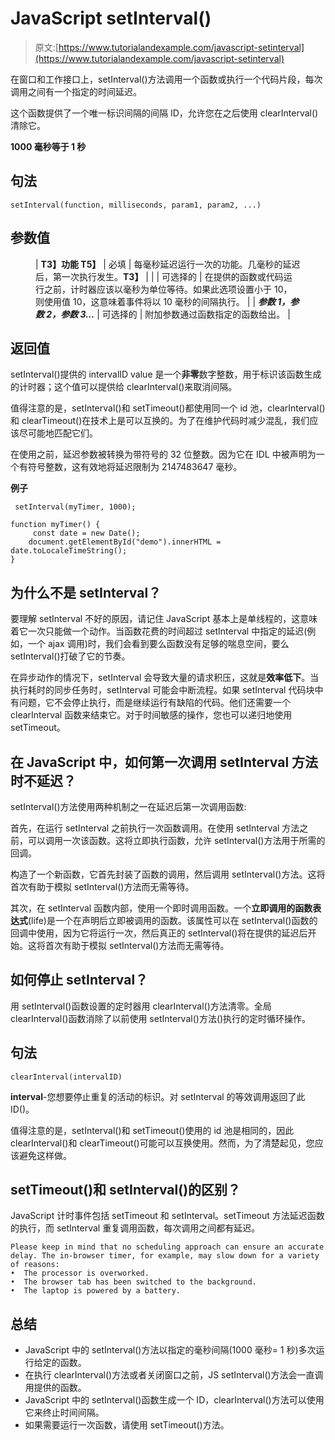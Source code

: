 # JavaScript setInterval()

> 原文:[https://www.tutorialandexample.com/javascript-setinterval](https://www.tutorialandexample.com/javascript-setinterval)

在窗口和工作接口上，setInterval()方法调用一个函数或执行一个代码片段，每次调用之间有一个指定的时间延迟。

这个函数提供了一个唯一标识间隔的间隔 ID，允许您在之后使用 clearInterval()清除它。

**1000 毫秒等于 1 秒**

## 句法

```
setInterval(function, milliseconds, param1, param2, ...)
```

## 参数值

<figure class="wp-block-table">

| ****T3】功能 T5】**** | 必填 | 每毫秒延迟运行一次的功能。几毫秒的延迟后，第一次执行发生。**T3】** |
|  | 可选择的 | 在提供的函数或代码运行之前，计时器应该以毫秒为单位等待。如果此选项设置小于 10，则使用值 10，这意味着事件将以 10 毫秒的间隔执行。 |
| ***参数 1，参数 2，参数 3...*** | 可选择的 | 附加参数通过函数指定的函数给出。 |

</figure>

## 返回值

setInterval()提供的 intervalID value 是一个**非零**数字整数，用于标识该函数生成的计时器；这个值可以提供给 clearInterval()来取消间隔。

值得注意的是，setInterval()和 setTimeout()都使用同一个 id 池，clearInterval()和 clearTimeout()在技术上是可以互换的。为了在维护代码时减少混乱，我们应该尽可能地匹配它们。

在使用之前，延迟参数被转换为带符号的 32 位整数。因为它在 IDL 中被声明为一个有符号整数，这有效地将延迟限制为 2147483647 毫秒。

**例子**

```
 setInterval(myTimer, 1000);

function myTimer() {
 	 const date = new Date();
	document.getElementById("demo").innerHTML = date.toLocaleTimeString();
}
```

## 为什么不是 setInterval？

要理解 setInterval 不好的原因，请记住 JavaScript 基本上是单线程的，这意味着它一次只能做一个动作。当函数花费的时间超过 setInterval 中指定的延迟(例如，一个 ajax 调用)时，我们会看到要么函数没有足够的喘息空间，要么 setInterval()打破了它的节奏。

在异步动作的情况下，setInterval 会导致大量的请求积压，这就是**效率低下**。当执行耗时的同步任务时，setInterval 可能会中断流程。如果 setInterval 代码块中有问题，它不会停止执行，而是继续运行有缺陷的代码。他们还需要一个 clearInterval 函数来结束它。对于时间敏感的操作，您也可以递归地使用 setTimeout。

## 在 JavaScript 中，如何第一次调用 setInterval 方法时不延迟？

setInterval()方法使用两种机制之一在延迟后第一次调用函数:

首先，在运行 setInterval 之前执行一次函数调用。在使用 setInterval 方法之前，可以调用一次该函数。这将立即执行函数，允许 setInterval()方法用于所需的回调。

构造了一个新函数，它首先封装了函数的调用，然后调用 setInterval()方法。这将首次有助于模拟 setInterval()方法而无需等待。

其次，在 setInterval 函数内部，使用一个即时调用函数。一个**立即调用的函数表达式**(life)是一个在声明后立即被调用的函数。该属性可以在 setInterval()函数的回调中使用，因为它将运行一次，然后真正的 setInterval()将在提供的延迟后开始。这将首次有助于模拟 setInterval()方法而无需等待。

## 如何停止 setInterval？

用 setInterval()函数设置的定时器用 clearInterval()方法清零。全局 clearInterval()函数消除了以前使用 setInterval()方法()执行的定时循环操作。

## 句法

```
clearInterval(intervalID)
```

**interval**-您想要停止重复的活动的标识。对 setInterval 的等效调用返回了此 ID()。

值得注意的是，setInterval()和 setTimeout()使用的 id 池是相同的，因此 clearInterval()和 clearTimeout()可能可以互换使用。然而，为了清楚起见，您应该避免这样做。

## setTimeout()和 setInterval()的区别？

JavaScript 计时事件包括 setTimeout 和 setInterval。setTimeout 方法延迟函数的执行，而 setInterval 重复调用函数，每次调用之间都有延迟。

```
Please keep in mind that no scheduling approach can ensure an accurate delay. The in-browser timer, for example, may slow down for a variety of reasons:
•  The processor is overworked.
•  The browser tab has been switched to the background.
•  The laptop is powered by a battery.
```

## 总结

*   JavaScript 中的 setInterval()方法以指定的毫秒间隔(1000 毫秒= 1 秒)多次运行给定的函数。
*   在执行 clearInterval()方法或者关闭窗口之前，JS setInterval()方法会一直调用提供的函数。
*   JavaScript 中的 setInterval()函数生成一个 ID，clearInterval()方法可以使用它来终止时间间隔。
*   如果需要运行一次函数，请使用 setTimeout()方法。